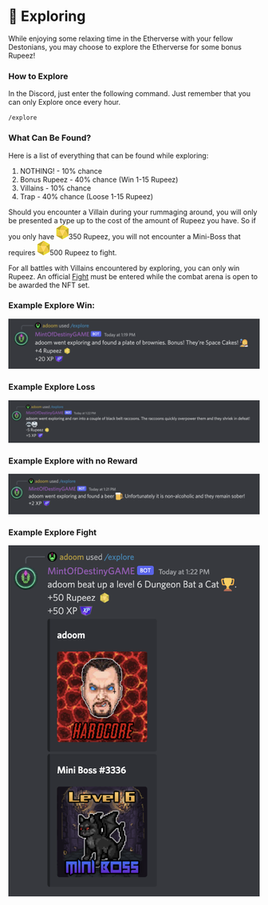 # 🔎 Exploring

While enjoying some relaxing time in the Etherverse with your fellow Destonians, you may choose to explore the Etherverse for some bonus Rupeez!&#x20;

### How to Explore

In the Discord, just enter the following command. Just remember that you can only Explore once every hour.

```
/explore
```

### What Can Be Found?

Here is a list of everything that can be found while exploring:

1. NOTHING! - 10% chance
2. Bonus Rupeez - 40% chance (Win 1-15 Rupeez)
3. Villains - 10% chance
4. Trap - 40% chance (Loose 1-15 Rupeez)

Should you encounter a Villain during your rummaging around, you will only be presented a type up to the cost of the amount of Rupeez you have. So if you only have <img src="../../.gitbook/assets/Rupeez-small (9) (1).png" alt="" data-size="line">350 Rupeez, you will not encounter a Mini-Boss that requires <img src="../../.gitbook/assets/Rupeez-small (9) (1) (1).png" alt="" data-size="line">500 Rupeez to fight.

For all battles with Villains encountered by exploring, you can only win Rupeez. An official [Fight](../fighting.md) must be entered while the combat arena is open to be awarded the NFT set.

### Example Explore Win:

![](../../.gitbook/assets/image.png)

### Example Explore Loss

![](<../../.gitbook/assets/image (25) (1).png>)

### Example Explore with no Reward

![](<../../.gitbook/assets/image (31).png>)

### Example Explore Fight

![](<../../.gitbook/assets/image (9).png>)
